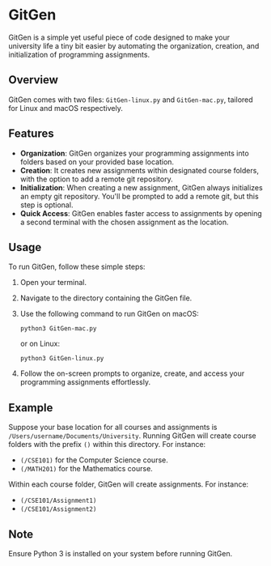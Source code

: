 
# GitGen

GitGen is a simple yet useful piece of code designed to make your university life a tiny bit easier by automating the organization, creation, and initialization of programming assignments.

## Overview

GitGen comes with two files: `GitGen-linux.py` and `GitGen-mac.py`, tailored for Linux and macOS respectively.

## Features

- **Organization**: GitGen organizes your programming assignments into folders based on your provided base location.
- **Creation**: It creates new assignments within designated course folders, with the option to add a remote git repository.
- **Initialization**: When creating a new assignment, GitGen always initializes an empty git repository. You'll be prompted to add a remote git, but this step is optional.
- **Quick Access**: GitGen enables faster access to assignments by opening a second terminal with the chosen assignment as the location.

## Usage

To run GitGen, follow these simple steps:

1. Open your terminal.
2. Navigate to the directory containing the GitGen file.
3. Use the following command to run GitGen on macOS:

   `python3 GitGen-mac.py`

   or on Linux:

   `python3 GitGen-linux.py`


4. Follow the on-screen prompts to organize, create, and access your programming assignments effortlessly.

## Example

Suppose your base location for all courses and assignments is `/Users/username/Documents/University`. Running GitGen will create course folders with the prefix `()` within this directory. For instance:

- `(/CSE101)` for the Computer Science course.
- `(/MATH201)` for the Mathematics course.

Within each course folder, GitGen will create assignments. For instance:

- `(/CSE101/Assignment1)`
- `(/CSE101/Assignment2)`

## Note

Ensure Python 3 is installed on your system before running GitGen.
